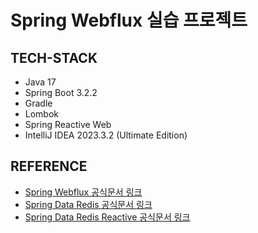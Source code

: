 # Spring Webflux 실습 프로젝트

## TECH-STACK
- Java 17
- Spring Boot 3.2.2
- Gradle
- Lombok
- Spring Reactive Web
- IntelliJ IDEA 2023.3.2 (Ultimate Edition)

## REFERENCE
- [Spring Webflux 공식문서 링크](https://docs.spring.io/spring-framework/reference/languages/kotlin/coroutines.html#webflux-fn)
- [Spring Data Redis 공식문서 링크](https://spring.io/projects/spring-data-redis/#overview)
- [Spring Data Redis Reactive 공식문서 링크](https://docs.spring.io/spring-data/redis/docs/3.1.6/reference/html/#redis:reactive)